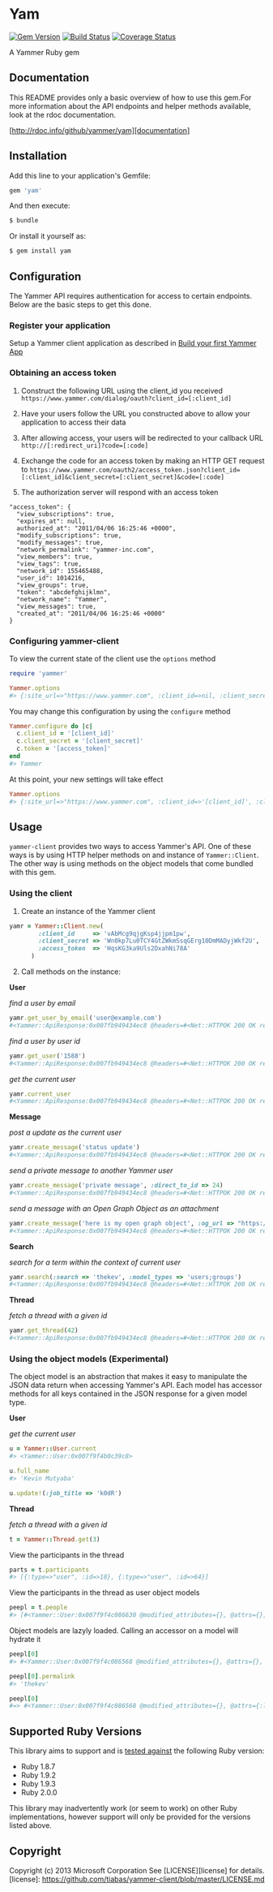 Yam
=============
[![Gem Version](https://badge.fury.io/rb/yam.png)](http://badge.fury.io/rb/yam)
[![Build Status](https://travis-ci.org/yammer/yam.png?branch=master)][travis]
[![Coverage Status](https://coveralls.io/repos/yammer/yam/badge.png)](https://coveralls.io/r/yammer/yam)

[gemversion]: (http://badge.fury.io/rb/yam)
[travis]: (https://travis-ci.org/yammer/yam)
[coveralls]: (https://coveralls.io/r/yammer/yam)

A Yammer Ruby gem

## Documentation

This README provides only a basic overview of how to use this gem.For more information about the API endpoints and helper methods available, look at the rdoc documentation.

[http://rdoc.info/github/yammer/yam][documentation]

[documentation]: http://rdoc.info/github/yammer/yam/index 


## Installation

Add this line to your application's Gemfile:

```ruby
gem 'yam'
```

And then execute:

```sh
$ bundle
```

Or install it yourself as:

```sh
$ gem install yam
```

## Configuration

The Yammer API requires authentication for access to certain endpoints. Below are the basic steps to get this done.

### Register your application

Setup a Yammer client application as described in [Build your first Yammer App](https://developer.yammer.com/introduction/)

### Obtaining an access token

1. Construct the following URL using the client_id you received `https://www.yammer.com/dialog/oauth?client_id=[:client_id]`

2. Have your users follow the URL you constructed above to allow your application to access their data 

3. After allowing access, your users will be redirected to your callback URL `http://[:redirect_uri]?code=[:code]`

4. Exchange the code for an access token by making an HTTP GET request to `https://www.yammer.com/oauth2/access_token.json?client_id=[:client_id]&client_secret=[:client_secret]&code=[:code]`

5. The authorization server will respond with an access token

```
"access_token": {
  "view_subscriptions": true,
  "expires_at": null,
  authorized_at": "2011/04/06 16:25:46 +0000",
  "modify_subscriptions": true,
  "modify_messages": true,
  "network_permalink": "yammer-inc.com",
  "view_members": true,
  "view_tags": true,
  "network_id": 155465488,
  "user_id": 1014216,
  "view_groups": true,
  "token": "abcdefghijklmn",
  "network_name": "Yammer",
  "view_messages": true,
  "created_at": "2011/04/06 16:25:46 +0000"
}
```

### Configuring yammer-client

To view the current state of the client use the `options` method

```ruby
require 'yammer'

Yammer.options
#> {:site_url=>"https://www.yammer.com", :client_id=>nil, :client_secret=>nil, :access_token=>nil, :http_adapter=>Yammer::Connection, :connection_options=>{:max_redirects=>5, :use_ssl=>true}} 
```

You may change this configuration by using the `configure` method

```ruby
Yammer.configure do |c|
  c.client_id = '[client_id]'
  c.client_secret = '[client_secret]'
  c.token = '[access_token]'
end
#> Yammer 
```

At this point, your new settings will take effect

```ruby
Yammer.options
#> {:site_url=>"https://www.yammer.com", :client_id=>'[client_id]', :client_secret=>'[client_secret]', :access_token=>'[access_token]', :http_adapter=>Yammer::Connection, :connection_options=>{ :max_redirects=>5, :use_ssl=>true }} 
```

## Usage

 `yammer-client` provides two ways to access Yammer's API. One of these ways is by using HTTP helper methods on and instance of `Yammer::Client`. The other 
 way is using methods on the object models that come bundled with this gem.

### Using the client

1. Create an instance of the Yammer client

```ruby
yamr = Yammer::Client.new(
        :client_id     => 'vAbMcg9qjgKsp4jjpm1pw',
        :client_secret => 'Wn0kp7Lu0TCY4GtZWkmSsqGErg10DmMADyjWkf2U',
        :access_token  => 'HqsKG3ka9Uls2DxahNi78A'
      )
```

2. Call methods on the instance:

**User**

*find a user by email*

```ruby
yamr.get_user_by_email('user@example.com')
#<Yammer::ApiResponse:0x007fb949434ec8 @headers=#<Net::HTTPOK 200 OK readbody=true>, @body="[JSON Response]", @code=200>
```

*find a user by user id*

```ruby
yamr.get_user('1588')
#<Yammer::ApiResponse:0x007fb949434ec8 @headers=#<Net::HTTPOK 200 OK readbody=true>, @body="[JSON Response]", @code=200>
```

*get the current user*

```ruby
yamr.current_user
#<Yammer::ApiResponse:0x007fb949434ec8 @headers=#<Net::HTTPOK 200 OK readbody=true>, @body="[JSON Response]", @code=200>
```


**Message**

*post a update as the current user*

```ruby
yamr.create_message('status update')
#<Yammer::ApiResponse:0x007fb949434ec8 @headers=#<Net::HTTPOK 200 OK readbody=true>, @body="[JSON Response]", @code=200>
```

*send a private message to another Yammer user*

```ruby
yamr.create_message('private message', :direct_to_id => 24)
#<Yammer::ApiResponse:0x007fb949434ec8 @headers=#<Net::HTTPOK 200 OK readbody=true>, @body="[JSON Response]", @code=200>
```

*send a message with an Open Graph Object as an attachment*

```ruby
yamr.create_message('here is my open graph object', :og_url => "https://www.yammer.com/example/graph/31415926")
#<Yammer::ApiResponse:0x007fb949434ec8 @headers=#<Net::HTTPOK 200 OK readbody=true>, @body="[JSON Response]", @code=200>
```


**Search**

*search for a term within the context of current user*

```ruby
yamr.search(:search => 'thekev', :model_types => 'users;groups')
#<Yammer::ApiResponse:0x007fb949434ec8 @headers=#<Net::HTTPOK 200 OK readbody=true>, @body="[JSON Response]", @code=200>
```

**Thread**

*fetch a thread with a given id*

```ruby
yamr.get_thread(42)
#<Yammer::ApiResponse:0x007fb949434ec8 @headers=#<Net::HTTPOK 200 OK readbody=true>, @body="[JSON Response]", @code=200>
```


### Using the object models (Experimental)

The object model is an abstraction that makes it easy to manipulate the JSON data return when accessing Yammer's API. Each model has accessor methods for all keys contained in the JSON response for a given model type. 


**User**

*get the current user*


```ruby
u = Yammer::User.current
#> <Yammer::User:0x007f9f4b0c39c8>

u.full_name
#> 'Kevin Mutyaba'

u.update!(:job_title => 'k0dR')
```


**Thread**

*fetch a thread with a given id*

```ruby
t = Yammer::Thread.get(3)
```

View the participants in the thread

```ruby
parts = t.participants
#> [{:type=>"user", :id=>18}, {:type=>"user", :id=>64}]
```

View the participants in the thread as user object models

```ruby
peepl = t.people
#> [#<Yammer::User:0x007f9f4c086630 @modified_attributes={}, @attrs={}, @new_record=false, @id=18>, #<Yammer::User:0x007f9f4c086568 @modified_attributes={}, @attrs={}, @new_record=false, @id=64>] 
```

Object models are lazyly loaded. Calling an accessor on a model will hydrate it

```ruby
peepl[0]
#> #<Yammer::User:0x007f9f4c086568 @modified_attributes={}, @attrs={}, @new_record=false, @id=18> 

peepl[0].permalink
#> 'thekev'

peepl[0]
#=> #<Yammer::User:0x007f9f4c086568 @modified_attributes={}, @attrs={:last_name=>"Mutyaba", :network_id=>1, :first_name=>"Kevin", :id => 18,  :permalink=>"thekev" }, @network_id=1, @first_name="Kev", @full_name="Tiaba", @permalink="thekev", @id=18 > 
```

## Supported Ruby Versions
This library aims to support and is [tested against][travis] the following Ruby
version:

* Ruby 1.8.7
* Ruby 1.9.2
* Ruby 1.9.3
* Ruby 2.0.0

This library may inadvertently work (or seem to work) on other Ruby
implementations, however support will only be provided for the versions listed
above.

## Copyright
Copyright (c) 2013 Microsoft Corporation
See [LICENSE][license] for details.
[license]: https://github.com/tiabas/yammer-client/blob/master/LICENSE.md
